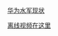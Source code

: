 [华为水军现状](https://www.bilibili.com/video/BV1VY4y1H7De)

[离线视频在这里](https://github.com/IGotoI/ZG-Nis/releases/download/v1.0.0/1.bug.flv)
